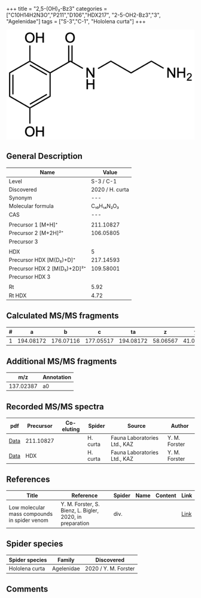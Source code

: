 +++
title = "2,5-(OH)₂-Bz3"
categories = ["C10H14H2N3O","P211","D106","HDX217",
"2-5-OH2-Bz3","3",
"Agelenidae"]
tags = ["S-3","C-1",
"Hololena curta"]
+++

![](/img/2-5-OH2-Bz3.png)

## General Description

| Name                       | Value              |
|----------------------------|--------------------|
| Level                      | S-3 / C-1          |
| Discovered                 | 2020 / H. curta    |
| Synonym                    | ---                |
| Molecular formula          | C₁₀H₁₄N₂O₃                   |
| CAS                        | ---                |
|                            |                    |
| Precursor 1 [M+H]⁺         | 211.10827                   |
| Precursor 2 [M+2H]²⁺       | 106.05805                   |
| Precursor 3                |                    |
|                            |                    |
| HDX                        | 5                   |
| Precursor HDX   [M(D₅)+D]⁺   | 217.14593                   |
| Precursor HDX 2 [M(D₅)+2D]²⁺ | 109.58001                   |
| Precursor HDX 3            |                    |
|                            |                    |
| Rt                         | 5.92                   |
| Rt HDX                     | 4.72                  |

## Calculated MS/MS fragments

| # | a         | b         | c         | ta        | z         | y         | tz        |
|---|-----------|-----------|-----------|-----------|-----------|-----------|-----------|
| 1 | 194.08172 | 176.07116 | 177.05517 | 194.08172 | 58.06567 | 41.03912 | 75.09222 |

## Additional MS/MS fragments

| m/z       | Annotation |
|-----------|------------|
| 137.02387 | a0         |

## Recorded MS/MS spectra

| pdf                                             | Precursor | Co-eluting | Spider      | Source                       | Author        |
|-------------------------------------------------|-----------|------------|-------------|------------------------------|---------------|
| [Data](/pdf/H-curta/211_2-5-OH2-Bz3_Hc.pdf) | 211.10827 |           | H. curta | Fauna Laboratories Ltd., KAZ | Y. M. Forster |
| [Data](/pdf/H-curta/211_2-5-OH2-Bz3_Hc_HDX.pdf) | HDX |           | H. curta | Fauna Laboratories Ltd., KAZ | Y. M. Forster |


## References

| Title | Reference | Spider | Name | Content | Link |
|-------|-----------|--------|------|---------|------|
| Low molecular mass compounds in spider venom      | Y. M. Forster, S. Bienz, L. Bigler, 2020, in preparation          | div.       |   |   | [Link](unknown) |

## Spider species

| Spider species     | Family     | Discovered           |
|--------------------|------------|----------------------|
| Hololena curta     | Agelenidae | 2020 / Y. M. Forster |


## Comments